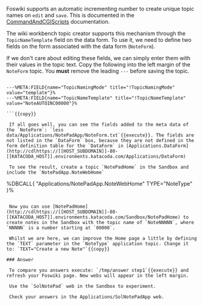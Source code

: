  Foswiki supports an automatic incrementing number to create unique topic names on `edit` and `save`. This is documented in the [CommandAndCGIScripts](http://cdlhttps://[[HOST_SUBDOMAIN]]-80-[[KATACODA_HOST]].environments.katacoda.com/System/CommandAndCGIScripts) documentation.

 The wiki workbench topic creator supports this mechanism through the `TopicNameTemplate` field on the data form. To use it, we need to define two fields on the form associated with the data form (`NoteForm`).

 If we don't care about editing these fields, we can simply enter them with their values in the topic text. Copy the following into the left margin of the `NoteForm` topic. You **must** remove the leading `---` before saving the topic.
```

---%META:FIELD{name="TopicNamingMode" title="!TopicNamingMode" value="template"}%
---%META:FIELD{name="TopicNameTemplate" title="!TopicNameTemplate" value="NoteAUTOINC00000"}%

```{{copy}}

 If all goes well, you can see the fields added to the meta data of the `NoteForm`: `less data/Applications/NotePadApp/NoteForm.txt`{{execute}}. The fields are not listed in the `DataForm` box, because they are not defined in the form definition table for the `DataForm` in [Applications.DataForm](http://cdlhttps://[[HOST_SUBDOMAIN]]-80-[[KATACODA_HOST]].environments.katacoda.com/Applications/DataForm)

 To see the result, create a topic `NotePadHome` in the Sandbox and include the `NotePadApp.NoteWebHome`
```
%DBCALL{ "Applications/NotePadApp.NoteWebHome" TYPE="NoteType" }%
```{{copy}}

 Now you can use [NotePadHome](http://cdlhttps://[[HOST_SUBDOMAIN]]-80-[[KATACODA_HOST]].environments.katacoda.com/Sandbox/NotePadHome) to create notes in the Sandbox with the topic name of `NoteNNNNN`, where `NNNNN` is a number starting at `00000`.

 Whilst we are here, we can improve the Home page a little by defining the `TEXT` parameter in the `NoteType` application topic. Change it to: `TEXT="Create a new Note"`{{copy}}

### Answer	

 To compare you answers execute: `/tmp/answer step1`{{execute}} and refresh your Foswiki page. New webs will appear in the left margin.

 Use the `SolNotePad` web in the Sandbox to experiment.

 Check your answers in the Applications/SolNotePadApp web.


